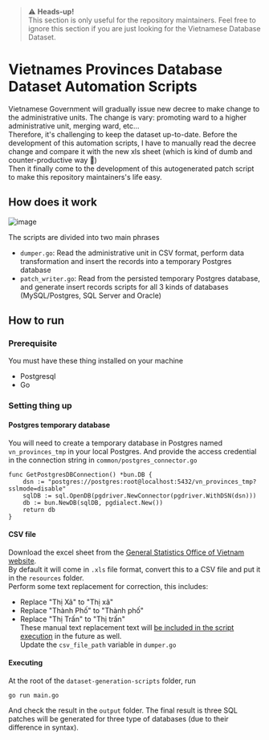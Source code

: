 > ⚠️ **Heads-up!**  
This section is only useful for the repository maintainers. Feel free to ignore this section if you are just looking for the Vietnamese Database Dataset.

# Vietnames Provinces Database Dataset Automation Scripts

Vietnamese Government will gradually issue new decree to make change to the administrative units. The change is vary: promoting ward to a higher administrative unit, merging ward, etc...  
Therefore, it's challenging to keep the dataset up-to-date. Before the development of this automation scripts, I have to manually read the decree change and compare it with the new xls sheet (which is kind of dumb and counter-productive way 🙈)  
Then it finally come to the development of this autogenerated patch script to make this repository maintainers's life easy.

## How does it work
![image](https://user-images.githubusercontent.com/20574640/235334410-cb7aa96d-d8c3-41b9-9016-32a68ad6bdae.png)

The scripts are divided into two main phrases

- `dumper.go`: Read the administrative unit in CSV format, perform data transformation and insert the records into a temporary Postgres database  
- `patch_writer.go`: Read from the persisted temporary Postgres database, and generate insert records scripts for all 3 kinds of databases (MySQL/Postgres, SQL Server and Oracle)  
## How to run
### Prerequisite
You must have these thing installed on your machine
- Postgresql
- Go
### Setting thing up
#### Postgres temporary database 
You will need to create a temporary database in Postgres named `vn_provinces_tmp` in your local Postgres. And provide the access credential in the connection string in `common/postgres_connector.go`
```golang
func GetPostgresDBConnection() *bun.DB {
	dsn := "postgres://postgres:root@localhost:5432/vn_provinces_tmp?sslmode=disable"
	sqlDB := sql.OpenDB(pgdriver.NewConnector(pgdriver.WithDSN(dsn)))
	db := bun.NewDB(sqlDB, pgdialect.New())
	return db
}
```
#### CSV file
Download the excel sheet from the [General Statistics Office of Vietnam website](https://danhmuchanhchinh.gso.gov.vn/).  
By default it will come in `.xls` file format, convert this to a CSV file and put it in the `resources` folder.  
Perform some text replacement for correction, this includes: 
- Replace "Thị Xã" to "Thị xã"
- Replace "Thành Phố" to "Thành phố"
- Replace "Thị Trấn" to "Thị trấn"  
These manual text replacement text will [be included in the script execution](https://github.com/ThangLeQuoc/vietnamese-provinces-database/blob/master/dataset-generation-scripts/dumper/dumper.go#L21) in the future as well.  
Update the `csv_file_path` variable in `dumper.go`  

#### Executing
At the root of the `dataset-generation-scripts` folder, run
```shell
go run main.go
```
And check the result in the `output` folder. The final result is three SQL patches will be generated for three type of databases (due to their difference in syntax).

